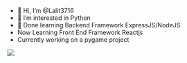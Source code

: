 - 👋 Hi, I’m @Lalit3716
- 👀 I’m interested in Python 
- 🌱 Done learning Backend Framework ExpressJS/NodeJS 
- Now Learning Front End Framework Reactjs
- Currently working on a pygame project
<img src="https://github-readme-stats.vercel.app/api?username=Lalit3716&&show_icons=true&title_color=ffffff&icon_color=bb2acf&text_color=daf7dc&bg_color=151515">
